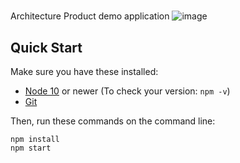 #
Architecture Product demo application
![image](https://user-images.githubusercontent.com/57107115/140953477-3ce39880-0081-4079-83aa-f4128d0eaa3a.png)



## Quick Start

Make sure you have these installed:

- [Node 10](http://nodejs.org) or newer (To check your version: `npm -v`)
- [Git](http://git-scm.com)

Then, run these commands on the command line:

```
npm install
npm start
